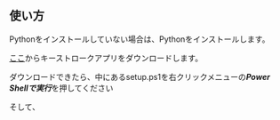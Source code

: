 ## 使い方
Pythonをインストールしていない場合は、Pythonをインストールします。

[ここ](https://github.com/PrintMender/Key-Stroke/releases/tag/Python)からキーストロークアプリをダウンロードします。

ダウンロードできたら、中にあるsetup.ps1を右クリックメニューの***Power Shellで実行***を押してください

そして、
